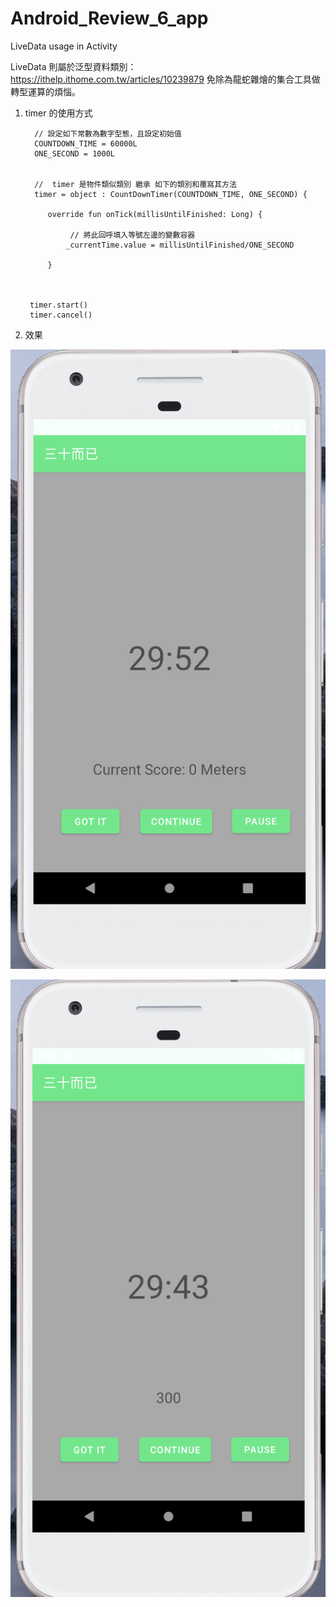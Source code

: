 # Android_Review_6_app
LiveData usage in Activity 

LiveData 則屬於泛型資料類別：https://ithelp.ithome.com.tw/articles/10239879 免除為龍蛇雜燴的集合工具做轉型運算的煩惱。


1. timer 的使用方式


         // 設定如下常數為數字型態，且設定初始值
         COUNTDOWN_TIME = 60000L
         ONE_SECOND = 1000L


         //  timer 是物件類似類別 繼承 如下的類別和覆寫其方法
         timer = object : CountDownTimer(COUNTDOWN_TIME, ONE_SECOND) {

            override fun onTick(millisUntilFinished: Long) {

                 // 將此回呼填入等號左邊的變數容器
                _currentTime.value = millisUntilFinished/ONE_SECOND

            }



        timer.start()
        timer.cancel()

2. 效果

![](https://raw.githubusercontent.com/QueenieCplusplus/Android_Review_6_app/main/output1.png)

![](https://raw.githubusercontent.com/QueenieCplusplus/Android_Review_6_app/main/output2.png)
